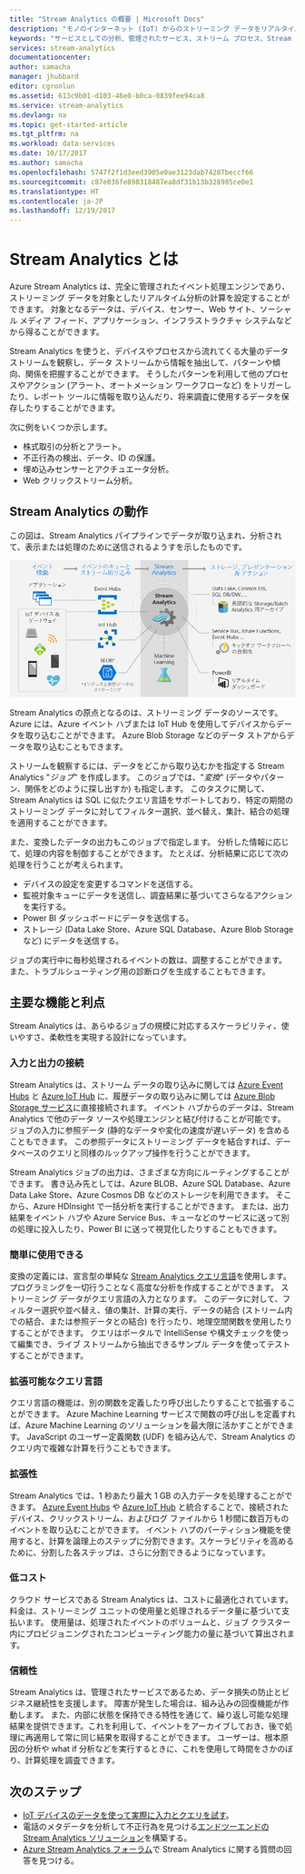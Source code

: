 ```yaml
---
title: "Stream Analytics の概要 | Microsoft Docs"
description: "モノのインターネット (IoT) からのストリーミング データをリアルタイムで分析するのに役立つ管理されたサービスである Stream Analytics について説明します。"
keywords: "サービスとしての分析、管理されたサービス、ストリーム プロセス、Stream Analytics、Stream Analytics とは"
services: stream-analytics
documentationcenter: 
author: samacha
manager: jhubbard
editor: cgronlun
ms.assetid: 613c9b01-d103-46e0-b0ca-0839fee94ca8
ms.service: stream-analytics
ms.devlang: na
ms.topic: get-started-article
ms.tgt_pltfrm: na
ms.workload: data-services
ms.date: 10/17/2017
ms.author: samacha
ms.openlocfilehash: 5747f2f1d3eed3905e0ae3123dab74287beccf66
ms.sourcegitcommit: c87e036fe898318487ea8df31b13b328985ce0e1
ms.translationtype: HT
ms.contentlocale: ja-JP
ms.lasthandoff: 12/19/2017
---
```

# <a name="what-is-stream-analytics"></a>Stream Analytics とは

Azure Stream Analytics は、完全に管理されたイベント処理エンジンであり、ストリーミング データを対象としたリアルタイム分析の計算を設定することができます。 対象となるデータは、デバイス、センサー、Web サイト、ソーシャル メディア フィード、アプリケーション、インフラストラクチャ システムなどから得ることができます。 

Stream Analytics を使うと、デバイスやプロセスから流れてくる大量のデータ ストリームを観察し、データ ストリームから情報を抽出して、パターンや傾向、関係を把握することができます。 そうしたパターンを利用して他のプロセスやアクション (アラート、オートメーション ワークフローなど) をトリガーしたり、レポート ツールに情報を取り込んだり、将来調査に使用するデータを保存したりすることができます。 

次に例をいくつか示します。

* 株式取引の分析とアラート。
* 不正行為の検出、データ、ID の保護。 
* 埋め込みセンサーとアクチュエータ分析。
* Web クリックストリーム分析。

## <a name="how-does-stream-analytics-work"></a>Stream Analytics の動作

この図は、Stream Analytics パイプラインでデータが取り込まれ、分析されて、表示または処理のために送信されるようすを示したものです。 

![Stream Analytics パイプライン](./media/stream-analytics-introduction/stream_analytics_intro_pipeline.png)

Stream Analytics の原点となるのは、ストリーミング データのソースです。 Azure には、Azure イベント ハブまたは IoT Hub を使用してデバイスからデータを取り込むことができます。 Azure Blob Storage などのデータ ストアからデータを取り込むこともできます。 

ストリームを観察するには、データをどこから取り込むかを指定する Stream Analytics "*ジョブ*" を作成します。 このジョブでは、"*変換*" (データやパターン、関係をどのように探し出すか) も指定します。 このタスクに関して、Stream Analytics は SQL に似たクエリ言語をサポートしており、特定の期間のストリーミング データに対してフィルター選択、並べ替え、集計、結合の処理を適用することができます。

また、変換したデータの出力もこのジョブで指定します。 分析した情報に応じて、処理の内容を制御することができます。 たとえば、分析結果に応じて次の処理を行うことが考えられます。

* デバイスの設定を変更するコマンドを送信する。 
* 監視対象キューにデータを送信し、調査結果に基づいてさらなるアクションを実行する。 
* Power BI ダッシュボードにデータを送信する。
* ストレージ (Data Lake Store、Azure SQL Database、Azure Blob Storage など) にデータを送信する。

ジョブの実行中に毎秒処理されるイベントの数は、調整することができます。 また、トラブルシューティング用の診断ログを生成することもできます。

## <a name="key-capabilities-and-benefits"></a>主要な機能と利点

Stream Analytics は、あらゆるジョブの規模に対応するスケーラビリティ、使いやすさ、柔軟性を実現する設計になっています。

### <a name="connect-inputs-and-outputs"></a>入力と出力の接続

Stream Analytics は、ストリーム データの取り込みに関しては [Azure Event Hubs](https://azure.microsoft.com/services/event-hubs/) と [Azure IoT Hub](https://azure.microsoft.com/services/iot-hub/) に、履歴データの取り込みに関しては [Azure Blob Storage サービス](https://docs.microsoft.com/azure/storage/storage-introduction#blob-storage-accounts)に直接接続されます。 イベント ハブからのデータは、Stream Analytics で他のデータ ソースや処理エンジンと結び付けることが可能です。 ジョブの入力に参照データ (静的なデータや変化の速度が遅いデータ) を含めることもできます。 この参照データにストリーミング データを結合すれば、データベースのクエリと同様のルックアップ操作を行うことができます。

Stream Analytics ジョブの出力は、さまざまな方向にルーティングすることができます。 書き込み先としては、Azure BLOB、Azure SQL Database、Azure Data Lake Store、Azure Cosmos DB などのストレージを利用できます。 そこから、Azure HDInsight で一括分析を実行することができます。 または、出力結果をイベント ハブや Azure Service Bus、キューなどのサービスに送って別の処理に投入したり、Power BI に送って視覚化したりすることもできます。

### <a name="simple-to-use"></a>簡単に使用できる

変換の定義には、宣言型の単純な [Stream Analytics クエリ言語](https://msdn.microsoft.com/library/azure/dn834998.aspx)を使用します。プログラミングを一切行うことなく高度な分析を作成することができます。 ストリーミング データがクエリ言語の入力となります。 このデータに対して、フィルター選択や並べ替え、値の集計、計算の実行、データの結合 (ストリーム内での結合、または参照データとの結合) を行ったり、地理空間関数を使用したりすることができます。 クエリはポータルで IntelliSense や構文チェックを使って編集でき、ライブ ストリームから抽出できるサンプル データを使ってテストすることができます。

### <a name="extensible-query-language"></a>拡張可能なクエリ言語

クエリ言語の機能は、別の関数を定義したり呼び出したりすることで拡張することができます。 Azure Machine Learning サービスで関数の呼び出しを定義すれば、Azure Machine Learning のソリューションを最大限に活かすことができます。 JavaScript のユーザー定義関数 (UDF) を組み込んで、Stream Analytics のクエリ内で複雑な計算を行うこともできます。

### <a name="scalable"></a>拡張性

Stream Analytics では、1 秒あたり最大 1 GB の入力データを処理することができます。 [Azure Event Hubs](https://azure.microsoft.com/services/event-hubs/) や [Azure IoT Hub](https://azure.microsoft.com/services/iot-hub/) と統合することで、接続されたデバイス、クリックストリーム、およびログ ファイルから 1 秒間に数百万ものイベントを取り込むことができます。 イベント ハブのパーティション機能を使用すると、計算を論理上のステップに分割できます。スケーラビリティを高めるために、分割した各ステップは、さらに分割できるようになっています。

### <a name="low-cost"></a>低コスト

クラウド サービスである Stream Analytics は、コストに最適化されています。 料金は、ストリーミング ユニットの使用量と処理されるデータ量に基づいて支払います。 使用量は、処理されたイベントのボリュームと、ジョブ クラスター内にプロビジョニングされたコンピューティング能力の量に基づいて算出されます。

### <a name="reliable"></a>信頼性

Stream Analytics は、管理されたサービスであるため、データ損失の防止とビジネス継続性を支援します。 障害が発生した場合は、組み込みの回復機能が作動します。 また、内部に状態を保持できる特性を通じて、繰り返し可能な処理結果を提供できます。これを利用して、イベントをアーカイブしておき、後で処理に再適用して常に同じ結果を取得することができます。 ユーザーは、根本原因の分析や what if 分析などを実行するときに、これを使用して時間をさかのぼり、計算処理を調査できます。

## <a name="next-steps"></a>次のステップ

* [IoT デバイスのデータを使って実際に入力とクエリを試す](stream-analytics-get-started-with-azure-stream-analytics-to-process-data-from-iot-devices.md)。
* 電話のメタデータを分析して不正行為を見つける[エンドツーエンドの Stream Analytics ソリューション](stream-analytics-real-time-fraud-detection.md)を構築する。
* [Azure Stream Analytics フォーラム](https://social.msdn.microsoft.com/Forums/en-US/home?forum=AzureStreamAnalytics)で Stream Analytics に関する質問の回答を見つける。

